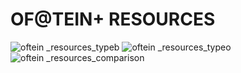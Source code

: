 # OF@TEIN+ RESOURCES

![oftein _resources_typeb](https://user-images.githubusercontent.com/30137669/32134605-546b3274-bc2b-11e7-8e25-3214f80ac7c6.png)
![oftein _resources_typeo](https://user-images.githubusercontent.com/30137669/32134607-54914464-bc2b-11e7-8d48-311cd7c4387a.png)
![oftein _resources_comparison](https://user-images.githubusercontent.com/30137669/32134608-56c3a04c-bc2b-11e7-84bd-32d4f04e1949.png)
